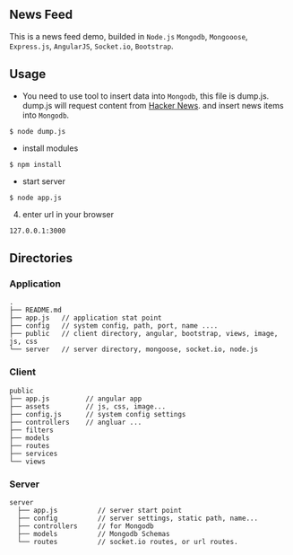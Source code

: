 ## News Feed
This is a news feed demo, builded in `Node.js` `Mongodb`, `Mongooose`, `Express.js`, `AngularJS`, `Socket.io`, `Bootstrap`.

## Usage

* You need to use tool to insert data into `Mongodb`, this file is dump.js. dump.js will request content from [Hacker News](http://news.ycombinator.com).
and insert news items into `Mongodb`.
```
$ node dump.js
```
* install modules
```
$ npm install
```
* start server
```
$ node app.js
```
4. enter url in your browser
```
127.0.0.1:3000
```


## Directories
### Application
```
.
├── README.md
├── app.js   // application stat point
├── config   // system config, path, port, name ....
├── public   // client directory, angular, bootstrap, views, image, js, css
└── server   // server directory, mongoose, socket.io, node.js
```
### Client
```
public
├── app.js         // angular app
├── assets         // js, css, image...
├── config.js      // system config settings
├── controllers    // angluar ...
├── filters
├── models
├── routes
├── services
└── views
```

### Server
```
server
  ├── app.js          // server start point
  ├── config          // server settings, static path, name...
  ├── controllers     // for Mongodb
  ├── models          // Mongodb Schemas
  └── routes          // socket.io routes, or url routes.
```



